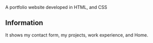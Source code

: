 A portfolio website developed in HTML, and CSS
## Information
It shows my contact form, my projects, work experience, and Home.

